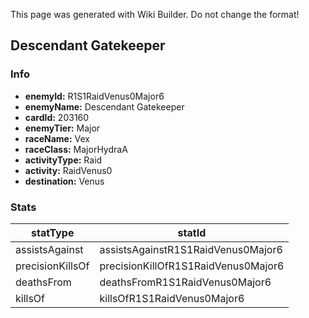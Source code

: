 <span class="wiki-builder">This page was generated with Wiki Builder. Do not change the format!</span>

## Descendant Gatekeeper
### Info
* **enemyId:** R1S1RaidVenus0Major6
* **enemyName:** Descendant Gatekeeper
* **cardId:** 203160
* **enemyTier:** Major
* **raceName:** Vex
* **raceClass:** MajorHydraA
* **activityType:** Raid
* **activity:** RaidVenus0
* **destination:** Venus

### Stats
statType | statId
-------- | ------
assistsAgainst | assistsAgainstR1S1RaidVenus0Major6
precisionKillsOf | precisionKillOfR1S1RaidVenus0Major6
deathsFrom | deathsFromR1S1RaidVenus0Major6
killsOf | killsOfR1S1RaidVenus0Major6

